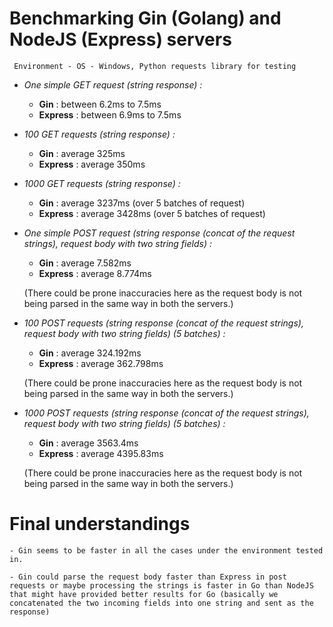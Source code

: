 # Benchmarking Gin (Golang) and NodeJS (Express) servers

``` Environment - OS - Windows, Python requests library for testing```

- *One simple GET request (string response) :*

    - **Gin** : between 6.2ms to 7.5ms
    - **Express** : between 6.9ms to 7.5ms

- *100 GET requests (string response) :*

    - **Gin** : average 325ms
    - **Express** : average 350ms

- *1000 GET requests (string response) :*

    - **Gin** : average 3237ms (over 5 batches of request)
    - **Express** : average 3428ms (over 5 batches of request)

- *One simple POST request (string response (concat of the request strings), request body with two string fields) :*

    - **Gin** : average 7.582ms
    - **Express** : average 8.774ms

    (There could be prone inaccuracies here as the request body is not being parsed in the same way in both the servers.)

- *100 POST requests (string response (concat of the request strings), request body with two string fields) (5 batches) :*

    - **Gin** : average 324.192ms
    - **Express** : average 362.798ms

    (There could be prone inaccuracies here as the request body is not being parsed in the same way in both the servers.)

- *1000 POST requests (string response (concat of the request strings), request body with two string fields) (5 batches) :*

    - **Gin** : average 3563.4ms
    - **Express** : average 4395.83ms

    (There could be prone inaccuracies here as the request body is not being parsed in the same way in both the servers.)

# Final understandings
```
- Gin seems to be faster in all the cases under the environment tested in. 

- Gin could parse the request body faster than Express in post requests or maybe processing the strings is faster in Go than NodeJS that might have provided better results for Go (basically we concatenated the two incoming fields into one string and sent as the response) 
```



